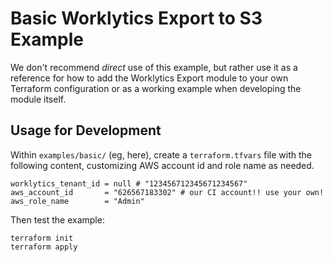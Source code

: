 # Basic Worklytics Export to S3 Example

We don't recommend *direct* use of this example, but rather use it as a reference for how to add
the Worklytics Export module to your own Terraform configuration or as a working example when
developing the module itself.


## Usage for Development

Within `examples/basic/` (eg, here), create a `terraform.tfvars` file with the following content,
customizing  AWS account id and role name as needed.

```hcl
worklytics_tenant_id = null # "123456712345671234567"
aws_account_id       = "626567183302" # our CI account!! use your own!
aws_role_name        = "Admin"
```

Then test the example:

```shell
terraform init
terraform apply
```
